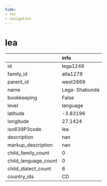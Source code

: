 ```yaml
---
hide:
- toc
- navigation
---
```

# lea
|                      | info          |
|:---------------------|:--------------|
| id                   | lega1249      |
| family_id            | atla1278      |
| parent_id            | west2869      |
| name                 | Lega-Shabunda |
| bookkeeping          | False         |
| level                | language      |
| latitude             | -3.83196      |
| longitude            | 27.1424       |
| iso639P3code         | lea           |
| description          | nan           |
| markup_description   | nan           |
| child_family_count   | 0             |
| child_language_count | 0             |
| child_dialect_count  | 6             |
| country_ids          | CD            |